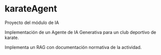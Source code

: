 # karateAgent

Proyecto del módulo de IA

Implementación de un Agente de IA Generativa para un club deportivo de karate.

Implementa un RAG con documentación normativa de la actividad.
